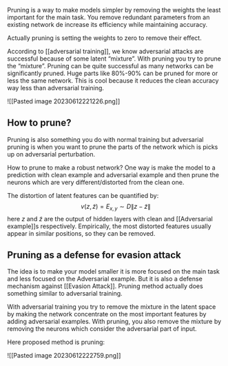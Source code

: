 Pruning is a way to make models simpler by removing the weights the least important for the main task. You remove redundant parameters from an existing network de increase its efficiency while maintaining accuracy. 

Actually pruning is setting the weights to zero to remove their effect. 

According to [[adversarial training]], we know adversarial attacks are successful because of some latent “mixture”. With pruning you try to prune the “mixture”. Pruning can be quite successful as many networks can be significantly pruned. Huge parts like 80%-90% can be pruned for more or less the same network. This is cool because it reduces the clean accuracy way less than adversarial training. 

![[Pasted image 20230612221226.png]]


## How to prune?
Pruning is also something you do with normal training but adversarial pruning is when you want to prune the parts of the network which is picks up on adversarial perturbation.

How to prune to make a robust network? One way is make the model to a prediction with clean example and adversarial example and then prune the neurons which are very different/distorted from the clean one.  

The distortion of latent features can be quantified by:
$$v(z,\widetilde{z})=E_{x,y}\sim D\|z-\widetilde{z}\|$$ here $z$ and $\widetilde{z}$ are the output of hidden layers with clean and [[Adversarial example]]s respectively. Empirically, the most distorted features usually appear in similar positions, so they can be removed.

## Pruning as a defense for evasion attack

The idea is to make your model smaller it is more focused on the main task and less focused on the Adversarial example. But it is also a defense mechanism against [[Evasion Attack]]. Pruning method actually does something similar to adversarial training. 

With adversarial training you try to remove the mixture in the latent space by making the network concentrate on the most important features by adding adversarial examples. With pruning, you also remove the mixture by removing the neurons which consider the adversarial part of input. 

Here proposed method is pruning:

![[Pasted image 20230612222759.png]]

